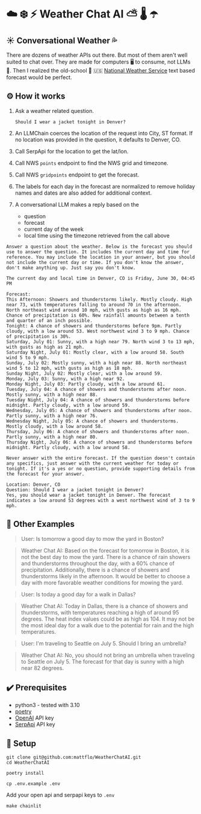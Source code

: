 # ☁️ ❄️ ⚡ Weather Chat AI ⛅ 🌡️ ☂️

## ☀️ Conversational Weather 💦

There are dozens of weather APIs out there. But most of them aren't well suited to chat over. They are made for computers 🖥️ to consume, not LLMs 🧠. Then I realized the old-school  🏫 🇺🇸 [National Weather Service](https://www.weather.gov/) text based forecast would be perfect.

## ⚙️ How it works

1. Ask a weather related question.

    `Should I wear a jacket tonight in Denver?`

1. An LLMChain coerces the location of the request into City, ST format. If no location was provided in the question, it defaults to Denver, CO.
1. Call SerpApi for the location to get the lat/lon.
1. Call NWS `points` endpoint to find the NWS grid and timezone.
1. Call NWS `gridpoints` endpoint to get the forecast.
1. The labels for each day in the forecast are normalized to remove holiday names and dates are also added for additional context.
1. A conversational LLM makes a reply based on the
    * question
    * forecast
    * current day of the week
    * local time using the timezone retrieved from the call above
```
Answer a question about the weather. Below is the forecast you should use to answer the question. It includes the current day and time for reference. You may include the location in your answer, but you should not include the current day or time. If you don't know the answer, don't make anything up. Just say you don't know.

The current day and local time in Denver, CO is Friday, June 30, 04:45 PM

Forecast:
This Afternoon: Showers and thunderstorms likely. Mostly cloudy. High near 73, with temperatures falling to around 70 in the afternoon. North northeast wind around 10 mph, with gusts as high as 16 mph. Chance of precipitation is 60%. New rainfall amounts between a tenth and quarter of an inch possible.
Tonight: A chance of showers and thunderstorms before 9pm. Partly cloudy, with a low around 53. West northwest wind 3 to 9 mph. Chance of precipitation is 30%.
Saturday, July 01: Sunny, with a high near 79. North wind 3 to 13 mph, with gusts as high as 21 mph.
Saturday Night, July 01: Mostly clear, with a low around 58. South wind 5 to 9 mph.
Sunday, July 02: Mostly sunny, with a high near 88. North northeast wind 5 to 12 mph, with gusts as high as 18 mph.
Sunday Night, July 02: Mostly clear, with a low around 59.
Monday, July 03: Sunny, with a high near 92.
Monday Night, July 03: Partly cloudy, with a low around 61.
Tuesday, July 04: A chance of showers and thunderstorms after noon. Mostly sunny, with a high near 88.
Tuesday Night, July 04: A chance of showers and thunderstorms before midnight. Partly cloudy, with a low around 59.
Wednesday, July 05: A chance of showers and thunderstorms after noon. Partly sunny, with a high near 76.
Wednesday Night, July 05: A chance of showers and thunderstorms. Mostly cloudy, with a low around 58.
Thursday, July 06: A chance of showers and thunderstorms after noon. Partly sunny, with a high near 80.
Thursday Night, July 06: A chance of showers and thunderstorms before midnight. Partly cloudy, with a low around 58.

Never answer with the entire forecast. If the question doesn't contain any specifics, just answer with the current weather for today or tonight. If it's a yes or no question, provide supporting details from the forecast for your answer.

Location: Denver, CO
Question: Should I wear a jacket tonight in Denver?
Yes, you should wear a jacket tonight in Denver. The forecast indicates a low around 53 degrees with a west northwest wind of 3 to 9 mph.
```

## 📝 Other Examples

> User: Is tomorrow a good day to mow the yard in Boston?

> Weather Chat AI: Based on the forecast for tomorrow in Boston, it is not the best day to mow the yard. There is a chance of rain showers and thunderstorms throughout the day, with a 60% chance of precipitation. Additionally, there is a chance of showers and thunderstorms likely in the afternoon. It would be better to choose a day with more favorable weather conditions for mowing the yard.

> User: Is today a good day for a walk in Dallas?

> Weather Chat AI: Today in Dallas, there is a chance of showers and thunderstorms, with temperatures reaching a high of around 95 degrees. The heat index values could be as high as 104. It may not be the most ideal day for a walk due to the potential for rain and the high temperatures.

> User: I'm traveling to Seattle on July 5. Should I bring an umbrella?

> Weather Chat AI: No, you should not bring an umbrella when traveling to Seattle on July 5. The forecast for that day is sunny with a high near 82 degrees.

## ✔️ Prerequisites

* python3 - tested with 3.10
* [poetry](https://python-poetry.org/docs/#installing-with-the-official-installer)
* [OpenAI](https://openai.com/) API key
* [SerpApi](https://serpapi.com/) API key

## 🚀 Setup

```
git clone git@github.com:mattflo/WeatherChatAI.git
cd WeatherChatAI
```

```
poetry install
```

```
cp .env.example .env
```

Add your open api and serpapi keys to `.env`

```
make chainlit
```
